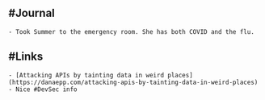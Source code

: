 ## #Journal
	- Took Summer to the emergency room. She has both COVID and the flu.
## #Links
	- [Attacking APIs by tainting data in weird places](https://danaepp.com/attacking-apis-by-tainting-data-in-weird-places) - Nice #DevSec info